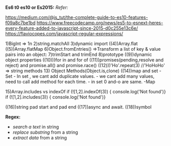 **Es6 t0 es10 or Es2015:**
*Refer:*

https://medium.com/@js_tut/the-complete-guide-to-es10-features-f09a8c7be1bd
https://www.freecodecamp.org/news/es5-to-esnext-heres-every-feature-added-to-javascript-since-2015-d0c255e13c6e/
https://flaviocopes.com/javascript-regular-expressions/

1)BigInt  => 1n 
2)string.matchAll
3)dynamic import
((4))Array.flat
((5))Array.flatMap
6)Object.fromEntries() =>Transform a list of key & value pairs into an object:
7)trimStart and trimEnd
8)prototype
((9))dynamic object properties
((10)))for in and for of
((11))promises(pending,resolve and reject) and promise.all() and promise.race()
((12)))'Ho'.repeat(3) //'HoHoHo'  => string methods
13) Object Methods(Object.is,clone)
((14))map and set 
-Set 
    - In set , we cant add duplicate values.
    - we cant add many values, need to call add method for each time.
    - in set 0 and-o are same.
-Map

15)Array.includes  vs indexOf
    if (![1,2].indexOf(3)) {  console.log('Not found')}
    if (![1,2].includes(3)) {  console.log('Not found')}

((16))string pad start and pad end
((17))async and await.
((18))symbol


**Regex:**

- *search a text* in string
- *replace substring* from a string
- *extract data* from a string
